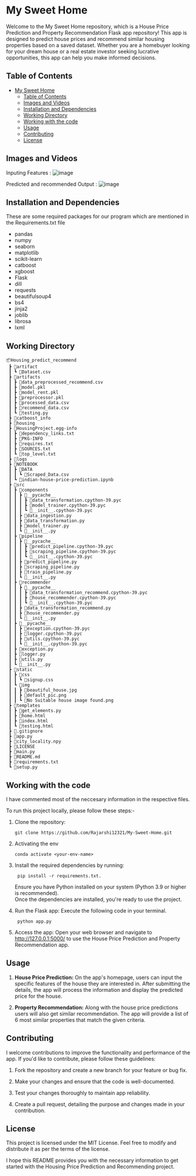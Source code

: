 
# My Sweet Home

Welcome to the My Sweet Home repository, which is a House Price Prediction and Property Recommendation Flask app repository! This app is designed to predict house prices and recommend similar housing properties based on a saved dataset. Whether you are a homebuyer looking for your dream house or a real estate investor seeking lucrative opportunities, this app can help you make informed decisions.

## Table of Contents

- [My Sweet Home](#my-sweet-home)
  - [Table of Contents](#table-of-contents)
  - [Images and Videos](#images-and-videos)
  - [Installation and Dependencies](#installation-and-dependencies)
  - [Working Directory](#working-directory)
  - [Working with the code](#working-with-the-code)
  - [Usage](#usage)
  - [Contributing](#contributing)
  - [License](#license)

## Images and Videos

Inputing Features :
![image](https://github.com/Rajarshi12321/Housing_predict_recommend/assets/94736350/2a1f9fff-bf1e-4533-9090-58db6502445d)

Predicted and recommended Output :
![image](https://github.com/Rajarshi12321/Housing_predict_recommend/assets/94736350/60bed2a5-52cc-4c9f-acad-421acf0db3b2)



## Installation and Dependencies

These are some required packages for our program which are mentioned in the Requirements.txt file

- pandas
- numpy
- seaborn
- matplotlib
- scikit-learn
- catboost
- xgboost
- Flask
- dill
- requests
- beautifulsoup4
- bs4
- jinja2
- joblib
- librosa
- lxml




## Working Directory

```
📦Housing_predict_recommend
 ┣ 📂artifact
 ┃ ┗ 📜Dataset.csv
 ┣ 📂artifacts
 ┃ ┣ 📜data_preprocessed_recommend.csv
 ┃ ┣ 📜model.pkl
 ┃ ┣ 📜model_rent.pkl
 ┃ ┣ 📜preprocessor.pkl
 ┃ ┣ 📜processed_data.csv
 ┃ ┣ 📜recommend_data.csv
 ┃ ┗ 📜testing.py
 ┣ 📂catboost_info
 ┣ 📂housing
 ┣ 📂HousingProject.egg-info
 ┃ ┣ 📜dependency_links.txt
 ┃ ┣ 📜PKG-INFO
 ┃ ┣ 📜requires.txt
 ┃ ┣ 📜SOURCES.txt
 ┃ ┗ 📜top_level.txt
 ┣ 📂logs
 ┣ 📂NOTEBOOK
 ┃ ┣ 📂DATA
 ┃ ┃ ┗ 📜Scraped_Data.csv
 ┃ ┗ 📜indian-house-price-prediction.ipynb
 ┣ 📂src
 ┃ ┣ 📂components
 ┃ ┃ ┣ 📂__pycache__
 ┃ ┃ ┃ ┣ 📜data_transformation.cpython-39.pyc
 ┃ ┃ ┃ ┣ 📜model_trainer.cpython-39.pyc
 ┃ ┃ ┃ ┗ 📜__init__.cpython-39.pyc
 ┃ ┃ ┣ 📜data_ingestion.py
 ┃ ┃ ┣ 📜data_transformation.py
 ┃ ┃ ┣ 📜model_trainer.py
 ┃ ┃ ┗ 📜__init__.py
 ┃ ┣ 📂pipeline
 ┃ ┃ ┣ 📂__pycache__
 ┃ ┃ ┃ ┣ 📜predict_pipeline.cpython-39.pyc
 ┃ ┃ ┃ ┣ 📜scraping_pipeline.cpython-39.pyc
 ┃ ┃ ┃ ┗ 📜__init__.cpython-39.pyc
 ┃ ┃ ┣ 📜predict_pipeline.py
 ┃ ┃ ┣ 📜scraping_pipeline.py
 ┃ ┃ ┣ 📜train_pipeline.py
 ┃ ┃ ┗ 📜__init__.py
 ┃ ┣ 📂recommender
 ┃ ┃ ┣ 📂__pycache__
 ┃ ┃ ┃ ┣ 📜data_transformation_recommend.cpython-39.pyc
 ┃ ┃ ┃ ┣ 📜house_recommender.cpython-39.pyc
 ┃ ┃ ┃ ┗ 📜__init__.cpython-39.pyc
 ┃ ┃ ┣ 📜data_transformation_recommend.py
 ┃ ┃ ┣ 📜house_recommender.py
 ┃ ┃ ┗ 📜__init__.py
 ┃ ┣ 📂__pycache__
 ┃ ┃ ┣ 📜exception.cpython-39.pyc
 ┃ ┃ ┣ 📜logger.cpython-39.pyc
 ┃ ┃ ┣ 📜utils.cpython-39.pyc
 ┃ ┃ ┗ 📜__init__.cpython-39.pyc
 ┃ ┣ 📜exception.py
 ┃ ┣ 📜logger.py
 ┃ ┣ 📜utils.py
 ┃ ┗ 📜__init__.py
 ┣ 📂static
 ┃ ┣ 📂css
 ┃ ┃ ┗ 📜signup.css
 ┃ ┗ 📂img
 ┃ ┃ ┣ 📜beautiful_house.jpg
 ┃ ┃ ┣ 📜default_pic.png
 ┃ ┃ ┗ 📜No Suitable house image found.png
 ┣ 📂templates
 ┃ ┣ 📜get_elements.py
 ┃ ┣ 📜home.html
 ┃ ┣ 📜index.html
 ┃ ┗ 📜testing.html
 ┣ 📜.gitignore
 ┣ 📜app.py
 ┣ 📜city_locality.npy
 ┣ 📜LICENSE
 ┣ 📜main.py
 ┣ 📜README.md
 ┣ 📜requirements.txt
 ┗ 📜setup.py
 ```


## Working with the code


I have commented most of the neccesary information in the respective files.

To run this project locally, please follow these steps:-

1. Clone the repository:

   ```shell
   git clone https://github.com/Rajarshi12321/My-Sweet-Home.git
   ```


2. Activating the env
  
    ```shell
    conda activate <your-env-name> 
    ```

3. Install the required dependencies by running:
   ```shell
    pip install -r requirements.txt.
    ``` 
   Ensure you have Python installed on your system (Python 3.9 or higher is recommended).<br />
   Once the dependencies are installed, you're ready to use the project.



4. Run the Flask app: Execute the following code in your terminal.
   ```shell  
    python app.py 
    ```
   

6. Access the app: Open your web browser and navigate to http://127.0.0.1:5000/ to use the House Price Prediction and Property Recommendation app.


## Usage
1. **House Price Prediction:** On the app's homepage, users can input the specific features of the house they are interested in. After submitting the details, the app will process the information and display the predicted price for the house.

2. **Property Recommendation:** Along with the house price predictions users will also get similar recommendation. The app will provide a list of 6 most similar properties that match the given criteria.

## Contributing
I welcome contributions to improve the functionality and performance of the app. If you'd like to contribute, please follow these guidelines:

1. Fork the repository and create a new branch for your feature or bug fix.

2. Make your changes and ensure that the code is well-documented.

3. Test your changes thoroughly to maintain app reliability.

4. Create a pull request, detailing the purpose and changes made in your contribution.



## License
This project is licensed under the MIT License. Feel free to modify and distribute it as per the terms of the license.

I hope this README provides you with the necessary information to get started with the Housing Price Prediction and Recommending project. 

